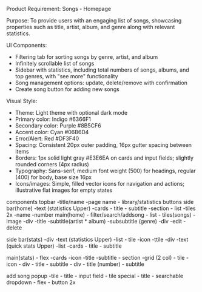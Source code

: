Product Requirement: Songs - Homepage

Purpose: To provide users with an engaging list of songs, showcasing properties such as title, artist, album, and genre along with relevant statistics.

UI Components:
- Filtering tab for sorting songs by genre, artist, and album
- Infinitely scrollable list of songs
- Sidebar with statistics, including total numbers of songs, albums, and top genres, with "see more" functionality
- Song management options: update, delete/remove with confirmation
- Create song button for adding new songs

Visual Style:
- Theme: Light theme with optional dark mode
- Primary color: Indigo #6366F1
- Secondary color: Purple #8B5CF6
- Accent color: Cyan #06B6D4
- Error/Alert: Red #DF3F40
- Spacing: Consistent 20px outer padding, 16px gutter spacing between items
- Borders: 1px solid light gray #E3E6EA on cards and input fields; slightly rounded corners (4px radius)
- Typography: Sans-serif, medium font weight (500) for headings, regular (400) for body, base size 16px
- Icons/images: Simple, filled vector icons for navigation and actions; illustrative flat images for empty states



components
topbar
    -title/name
    -page name
    - library/statistics buttons
side bar(home)
    -text (statistics Upper)
    -cards
        - title
        - subtitle
    -section
        - list
            -tiles 2x
                -name
                -number
main(home)
    - filter/search/addsong 
    - list
        - tiles(songs)
            -image
            -div
                -title
                -subtitle(artist * album)
                -subsubtitle (genre)
            -div
                -edit
                -delete
    

side bar(stats)
    -div 
        -text (statistics Upper)
        -list
            - tile
                -icon
                -ttile
    -div 
        -text (quick stats Upper)
        -list
            -cards
                - title
                - subtitle


main(stats)
    - flex 
        -cards
            -icon
            -title
            -subtitle
    - section
        -grid (2 col)
            - tile
                - icon
                - div
                    - title
                    - subtitle
                - div
                    - title (number)
                    - subtitle

add song popup
    -tile
        - title
        - input field
    - tile special
        - title
        - searchable dropdown
    - flex
        - button 2x